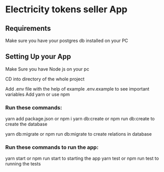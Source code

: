 # Electricity tokens seller App



## Requirements

Make sure you have your postgres db installed on your PC

## Setting Up your App

Make Sure you have Node js on your pc

CD into directory of the whole project

Add .env file with the help of example .env.example to see important variables
Add yarn or use npm

### Run these commands:

yarn add package.json or npm i
yarn db:create or npm run db:create  to create the database

yarn db:migrate or npm run db:migrate to create relations in database

### Run these commands to run the app:

yarn start or npm run start to starting the app
yarn test or npm run test to running the tests


